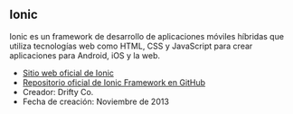 ## Ionic

Ionic es un framework de desarrollo de aplicaciones móviles híbridas que utiliza tecnologías web como HTML, CSS y JavaScript para crear aplicaciones para Android, iOS y la web.

- [Sitio web oficial de Ionic](https://ionicframework.com/)
- [Repositorio oficial de Ionic Framework en GitHub](https://github.com/ionic-team/ionic-framework)
- Creador: Drifty Co.
- Fecha de creación: Noviembre de 2013

